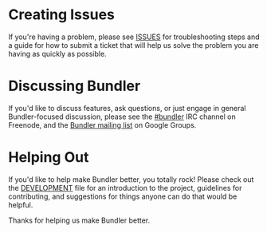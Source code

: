 # Creating Issues

If you're having a problem, please see [ISSUES](https://github.com/bundler/bundler/blob/master/ISSUES.md) for troubleshooting steps and a guide for how to submit a ticket that will help us solve the problem you are having as quickly as possible.

# Discussing Bundler

If you'd like to discuss features, ask questions, or just engage in general Bundler-focused discussion, please see the [#bundler](irc://irc.freenode.net/#bundler) IRC channel on Freenode, and the [Bundler mailing list](http://groups.google.com/group/ruby-bundler) on Google Groups.

# Helping Out

If you'd like to help make Bundler better, you totally rock! Please check out the [DEVELOPMENT](https://github.com/bundler/bundler/blob/master/DEVELOPMENT.md) file for an introduction to the project, guidelines for contributing, and suggestions for things anyone can do that would be helpful.

Thanks for helping us make Bundler better.
